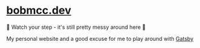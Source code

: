 # [bobmcc.dev](https://bobmcc.dev)

🚧 Watch your step - it's still pretty messy around here 🚧

My personal website and a good excuse for me to play around with [Gatsby](https://www.gatsbyjs.com/)
